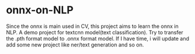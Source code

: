 # onnx-on-NLP
Since the onnx is main used in CV, this project aims to learn the onnx in NLP.
A demo project for textcnn model(text classification).
Try to transfer the .pth format model to .onnx format model.
If I have time, i will update and add some new project like ner/text generation and so on.
